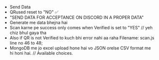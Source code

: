 - Send Data 
- QRused reset to "NO" ✅
- "SEND DATA FOR ACCEPTANCE ON DISCORD IN A PROPER DATA"
- Generate me data bhejna hai 
- Scan karne pe success only comes when Verified is set to "YES" // yeh chiz bhul gaya tha
- Also if QR is not Verified to kuch bhi error nahi aa raha 
   Filename: scan.js line no 46 to 48;
- MongoDB me jo excel upload hone hai vo JSON orelse CSV format me hi honi hai. // Available choices.